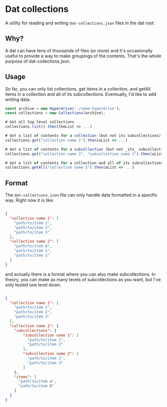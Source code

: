 # Dat collections

A utility for reading and writing `dat-collections.json` files in the dat root.

## Why?

A dat can have tens of thousands of files (or more) and it's occasionally useful to provide a way to make groupings of the contents. That's the whole purpose of dat-collections.json.

## Usage

So far, you can only list collections, get items in a collection, and getAll items in a collection and all of its subcollections. Eventually, I'd like to add writing data.

```javascript
const archive = new Hyperdrive('./some-hyperdrive');
const collections = new Collections(archive);

# Get all top-level collections
collections.list().then(theList => ...)

# Get a list of contents for a collection (but not its subcollections)
collections.get("collection name 1").then(aList => ...)

# Get a list of contents for a subcollection (but not _its_ subcollections)
collections.get("collection name 2", "subcollection name 1").then(aList => ...)

# Get a list of contents for a collection and all of its subcollections
collections.getAll("collection name 2").then(aList => ...)

```

## Format

The `dat-collections.json` file can only handle data formatted in a specific way. Right now it is like:

```json

{
  "collection name 1": [
    "path/to/item 1",
    "path/to/item 2",
    "path/to/item 3"
  ],
  "collection name 2": [
    "path/to/item A",
    "path/to/item 1",
    "path/to/item 2"
  ]
}

```

and actually there is a format where you can also make subcollections. In theory, you can make
as many levels of subcollections as you want, but I've only tested one level down.

```json

{
  "collection name 1": [
    "path/to/item 1",
    "path/to/item 2",
    "path/to/item 3"
  ],
  "collection name 2": {
    "subcollections": {
        "subcollection name 1": [
          "path/to/item 1",
          "path/to/item 2"
        ],
        "subcollection name 2": [
          "path/to/item 2",
          "path/to/item 3"
        ]
    },
    "items": [
      "path/to/item A",
      "path/to/item B"      
    ]
  }
}

```
